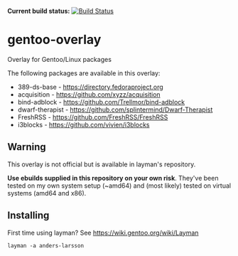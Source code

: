 **Current build status:** [![Build Status](https://travis-ci.org/anders-larsson/gentoo-overlay.svg)](https://travis-ci.org/anders-larsson/gentoo-overlay)

gentoo-overlay
==============

Overlay for Gentoo/Linux packages

The following packages are available in this overlay:

* 389-ds-base - https://directory.fedoraproject.org
* acquisition - https://github.com/xyzz/acquisition
* bind-adblock - https://github.com/Trellmor/bind-adblock
* dwarf-therapist - https://github.com/splintermind/Dwarf-Therapist
* FreshRSS - https://github.com/FreshRSS/FreshRSS
* i3blocks - https://github.com/vivien/i3blocks

## Warning

This overlay is not official but is available in layman's repository.

**Use ebuilds supplied in this repository on your own risk**. They've been tested on my own system setup (~amd64) and (most likely) tested on virtual systems (amd64 and x86).

## Installing

First time using layman? See https://wiki.gentoo.org/wiki/Layman

    layman -a anders-larsson
